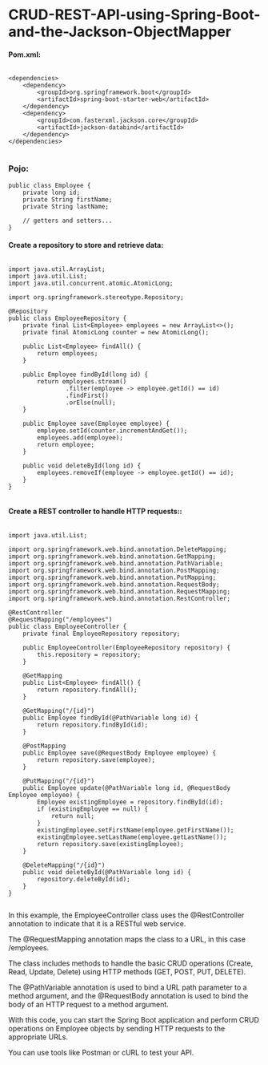 # CRUD-REST-API-using-Spring-Boot-and-the-Jackson-ObjectMapper


#### Pom.xml:

```

<dependencies>
    <dependency>
        <groupId>org.springframework.boot</groupId>
        <artifactId>spring-boot-starter-web</artifactId>
    </dependency>
    <dependency>
        <groupId>com.fasterxml.jackson.core</groupId>
        <artifactId>jackson-databind</artifactId>
    </dependency>
</dependencies>


```

### Pojo:

```
public class Employee {
    private long id;
    private String firstName;
    private String lastName;

    // getters and setters...
}

```

#### Create a repository to store and retrieve data:

```

import java.util.ArrayList;
import java.util.List;
import java.util.concurrent.atomic.AtomicLong;

import org.springframework.stereotype.Repository;

@Repository
public class EmployeeRepository {
    private final List<Employee> employees = new ArrayList<>();
    private final AtomicLong counter = new AtomicLong();

    public List<Employee> findAll() {
        return employees;
    }

    public Employee findById(long id) {
        return employees.stream()
                .filter(employee -> employee.getId() == id)
                .findFirst()
                .orElse(null);
    }

    public Employee save(Employee employee) {
        employee.setId(counter.incrementAndGet());
        employees.add(employee);
        return employee;
    }

    public void deleteById(long id) {
        employees.removeIf(employee -> employee.getId() == id);
    }
}


```

#### Create a REST controller to handle HTTP requests::


```

import java.util.List;

import org.springframework.web.bind.annotation.DeleteMapping;
import org.springframework.web.bind.annotation.GetMapping;
import org.springframework.web.bind.annotation.PathVariable;
import org.springframework.web.bind.annotation.PostMapping;
import org.springframework.web.bind.annotation.PutMapping;
import org.springframework.web.bind.annotation.RequestBody;
import org.springframework.web.bind.annotation.RequestMapping;
import org.springframework.web.bind.annotation.RestController;

@RestController
@RequestMapping("/employees")
public class EmployeeController {
    private final EmployeeRepository repository;

    public EmployeeController(EmployeeRepository repository) {
        this.repository = repository;
    }

    @GetMapping
    public List<Employee> findAll() {
        return repository.findAll();
    }

    @GetMapping("/{id}")
    public Employee findById(@PathVariable long id) {
        return repository.findById(id);
    }

    @PostMapping
    public Employee save(@RequestBody Employee employee) {
        return repository.save(employee);
    }

    @PutMapping("/{id}")
    public Employee update(@PathVariable long id, @RequestBody Employee employee) {
        Employee existingEmployee = repository.findById(id);
        if (existingEmployee == null) {
            return null;
        }
        existingEmployee.setFirstName(employee.getFirstName());
        existingEmployee.setLastName(employee.getLastName());
        return repository.save(existingEmployee);
    }

    @DeleteMapping("/{id}")
    public void deleteById(@PathVariable long id) {
        repository.deleteById(id);
    }
}


```

In this example, the EmployeeController class uses the @RestController annotation to indicate that it is a RESTful web service.

The @RequestMapping annotation maps the class to a URL, in this case /employees. 

The class includes methods to handle the basic CRUD operations (Create, Read, Update, Delete) using HTTP methods (GET, POST, PUT, DELETE). 

The @PathVariable annotation is used to bind a URL path parameter to a method argument, and the @RequestBody annotation is used to bind the body of an HTTP request to a method argument.

With this code, you can start the Spring Boot application and perform CRUD operations on Employee objects by sending HTTP requests to the appropriate URLs. 

You can use tools like Postman or cURL to test your API.
